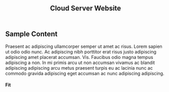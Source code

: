 <div id="main" class="alt">

<!-- One -->
<section id="one">
	<div class="inner">
		<header class="major">
			<h1>Cloud Server Website</h1>
		</header>

<!-- Content -->
<h2 id="content">Sample Content</h2>
<p>Praesent ac adipiscing ullamcorper semper ut amet ac risus. Lorem sapien ut odio odio nunc. Ac adipiscing nibh porttitor erat risus justo adipiscing adipiscing amet placerat accumsan. Vis. Faucibus odio magna tempus adipiscing a non. In mi primis arcu ut non accumsan vivamus ac blandit adipiscing adipiscing arcu metus praesent turpis eu ac lacinia nunc ac commodo gravida adipiscing eget accumsan ac nunc adipiscing adipiscing.</p>

<h4>Fit</h4>
<div class="image fit">
<img src="{% link assets/images/Weather-App.png %}" alt="" />
</div>

</div>
</section>